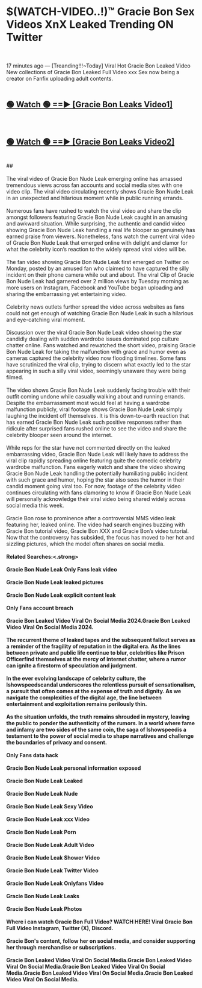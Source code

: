 # $(WATCH-VIDEO..!)™ Gracie Bon Sex Videos XnX Leaked Trending ON Twitter<br>
<br>

17 minutes ago — [Treanding!!!~Today] Viral Hot Gracie Bon Leaked Video New collections of Gracie Bon Leaked Full Video xxx Sex now being a creator on Fanfix uploading adult contents.
<br>
 <br>

##  <a href="https://best2vid.blogspot.com?title=Gracie_Bon">🟢 Watch 🟢 ==► [Gracie Bon Leaks Video1]</a><br>
  <br>

##  <a href="https://best2vid.blogspot.com?title=Gracie_Bon">🟢 Watch 🟢 ==► [Gracie Bon Leaks Video2]</a><br>
  <br>
  ##
  <br>
  <br>
The viral video of Gracie Bon Nude Leak emerging online has amassed tremendous views across fan accounts and social media sites with one video clip. The viral video circulating recently shows Gracie Bon Nude Leak in an unexpected and hilarious moment while in public running errands.
<br><br>
Numerous fans have rushed to watch the viral video and share the clip amongst followers featuring Gracie Bon Nude Leak caught in an amusing and awkward situation. While surprising, the authentic and candid video showing Gracie Bon Nude Leak handling a real life blooper so genuinely has earned praise from viewers. Nonetheless, fans watch the current viral video of Gracie Bon Nude Leak that emerged online with delight and clamor for what the celebrity icon’s reaction to the widely spread viral video will be.
<br><br>
The fan video showing Gracie Bon Nude Leak first emerged on Twitter on Monday, posted by an amused fan who claimed to have captured the silly incident on their phone camera while out and about. The viral Clip of Gracie Bon Nude Leak had garnered over 2 million views by Tuesday morning as more users on Instagram, Facebook and YouTube began uploading and sharing the embarrassing yet entertaining video.
<br><br>
Celebrity news outlets further spread the video across websites as fans could not get enough of watching Gracie Bon Nude Leak in such a hilarious and eye-catching viral moment.
<br><br>
Discussion over the viral Gracie Bon Nude Leak video showing the star candidly dealing with sudden wardrobe issues dominated pop culture chatter online. Fans watched and rewatched the short video, praising Gracie Bon Nude Leak for taking the malfunction with grace and humor even as cameras captured the celebrity video now flooding timelines. Some fans have scrutinized the viral clip, trying to discern what exactly led to the star appearing in such a silly viral video, seemingly unaware they were being filmed.
<br><br>
The video shows Gracie Bon Nude Leak suddenly facing trouble with their outfit coming undone while casually walking about and running errands. Despite the embarrassment most would feel at having a wardrobe malfunction publicly, viral footage shows Gracie Bon Nude Leak simply laughing the incident off themselves. It is this down-to-earth reaction that has earned Gracie Bon Nude Leak such positive responses rather than ridicule after surprised fans rushed online to see the video and share the celebrity blooper seen around the internet.
<br><br>
While reps for the star have not commented directly on the leaked embarrassing video, Gracie Bon Nude Leak will likely have to address the viral clip rapidly spreading online featuring quite the comedic celebrity wardrobe malfunction. Fans eagerly watch and share the video showing Gracie Bon Nude Leak handling the potentially humiliating public incident with such grace and humor, hoping the star also sees the humor in their candid moment going viral too. For now, footage of the celebrity video continues circulating with fans clamoring to know if Gracie Bon Nude Leak will personally acknowledge their viral video being shared widely across social media this week.
<br><br>
Gracie Bon rose to prominence after a controversial MMS video leak featuring her, leaked online. The video had search engines buzzing with Gracie Bon tutorial video, Gracie Bon XXX and Gracie Bon’s video tutorial. Now that the controversy has subsided, the focus has moved to her hot and sizzling pictures, which the model often shares on social media.
<br><br>
<strong>Related Searches:<.strong>
<br><br>
Gracie Bon Nude Leak Only Fans leak video
<br><br>
Gracie Bon Nude Leak leaked pictures
<br><br>
Gracie Bon Nude Leak explicit content leak
<br><br>
Only Fans account breach
<br><br>
Gracie Bon Leaked Video Viral On Social Media 2024.Gracie Bon Leaked Video Viral On Social Media 2024.
<br><br>
The recurrent theme of leaked tapes and the subsequent fallout serves as a reminder of the fragility of reputation in the digital era. As the lines between private and public life continue to blur, celebrities like Prison Officerfind themselves at the mercy of internet chatter, where a rumor can ignite a firestorm of speculation and judgment.
<br><br>
In the ever evolving landscape of celebrity culture, the Ishowspeedscandal underscores the relentless pursuit of sensationalism, a pursuit that often comes at the expense of truth and dignity. As we navigate the complexities of the digital age, the line between entertainment and exploitation remains perilously thin.
<br><br>
As the situation unfolds, the truth remains shrouded in mystery, leaving the public to ponder the authenticity of the rumors. In a world where fame and infamy are two sides of the same coin, the saga of Ishowspeedis a testament to the power of social media to shape narratives and challenge the boundaries of privacy and consent.
<br><br>
Only Fans data hack
<br><br>
Gracie Bon Nude Leak personal information exposed
<br><br>
Gracie Bon Nude Leak Leaked
<br><br>
Gracie Bon Nude Leak Nude
<br><br>
Gracie Bon Nude Leak Sexy Video
<br><br>
Gracie Bon Nude Leak xxx Video
<br><br>
Gracie Bon Nude Leak Porn
<br><br>
Gracie Bon Nude Leak Adult Video
<br><br>
Gracie Bon Nude Leak Shower Video
<br><br>
Gracie Bon Nude Leak Twitter Video
<br><br>
Gracie Bon Nude Leak Onlyfans Video
<br><br>
Gracie Bon Nude Leak Leaks
<br><br>
Gracie Bon Nude Leak Photos
<br><br>
Where i can watch Gracie Bon Full Video? WATCH HERE! Viral Gracie Bon Full Video Instagram, Twitter (X), Discord.
<br><br>
Gracie Bon's content, follow her on social media, and consider supporting her through merchandise or subscriptions.
<br><br>
Gracie Bon Leaked Video Viral On Social Media.Gracie Bon Leaked Video Viral On Social Media.Gracie Bon Leaked Video Viral On Social Media.Gracie Bon Leaked Video Viral On Social Media.Gracie Bon Leaked Video Viral On Social Media.